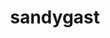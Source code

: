 ---
id: 769
title: sandygast
types: [ghost,ground]
image: https://raw.githubusercontent.com/PokeAPI/sprites/master/sprites/pokemon/769.png
---